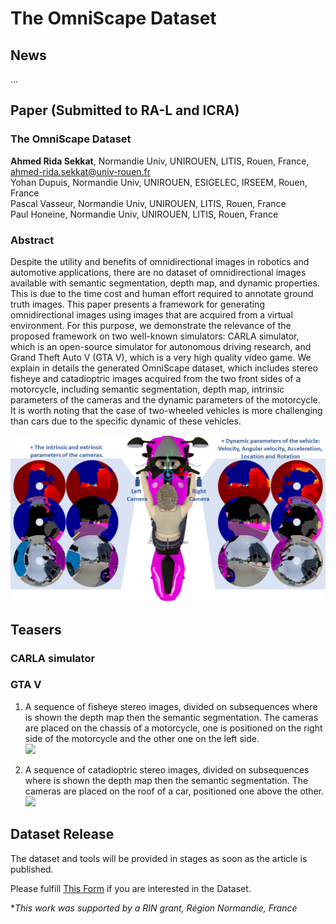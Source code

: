 # __The OmniScape Dataset__

## News
...

## Paper (Submitted to RA-L and ICRA)

### __The OmniScape Dataset__

__Ahmed Rida Sekkat__, Normandie Univ, UNIROUEN, LITIS, Rouen, France, ahmed-rida.sekkat@univ-rouen.fr  
Yohan Dupuis, Normandie Univ, UNIROUEN, ESIGELEC, IRSEEM, Rouen, France  
Pascal Vasseur, Normandie Univ, UNIROUEN, LITIS, Rouen, France  
Paul Honeine, Normandie Univ, UNIROUEN, LITIS, Rouen, France

### Abstract
Despite the utility and benefits of omnidirectional images in robotics and automotive applications, there are no dataset of omnidirectional images available with semantic segmentation, depth map, and dynamic properties. This is due to the time cost and human effort required to annotate ground truth images. This paper presents a framework for generating omnidirectional images using images that are acquired from a virtual environment. For this purpose, we demonstrate the relevance of the proposed framework on two well-known simulators: CARLA simulator, which is an open-source simulator for autonomous driving research, and Grand Theft Auto V (GTA V), which is a very high quality video game. We explain in details the generated OmniScape dataset, which includes stereo fisheye and catadioptric images acquired from the two front sides of a motorcycle, including semantic segmentation, depth map, intrinsic parameters of the cameras and the dynamic parameters of the motorcycle. It is worth noting that the case of two-wheeled vehicles is more challenging than cars due to the specific dynamic of these vehicles.

![](images/OmniScape.png )


## Teasers 

### CARLA simulator 

### GTA V
1. A sequence of fisheye stereo images, divided on subsequences where is shown the depth map then the semantic segmentation. The cameras are placed on the chassis of a motorcycle, one is positioned on the right side of the  motorcycle and the other one on the left side.  
[![](https://img.youtube.com/vi/1mCME0B03jw/0.jpg)](https://www.youtube.com/watch?v=1mCME0B03jw)

2. A sequence of catadioptric stereo images, divided on subsequences where is shown the depth map then the semantic segmentation. The cameras are placed on the roof of a car, positioned one above the other.  
[![](https://img.youtube.com/vi/CBdTe2YxH_k/0.jpg)](https://www.youtube.com/watch?v=CBdTe2YxH_k)

## Dataset Release
The dataset and tools will be provided in stages as soon as the article is published.  
  
Please fulfill [This Form](https://forms.gle/XSrUSsnwGPcyhv2B9 ) if you are interested in the Dataset.   




**This work was supported by a RIN grant, Région Normandie, France*
